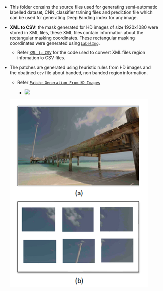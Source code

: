 
- This folder contains the source files used for generating semi-automatic labelled dataset, CNN_classifier training files and prediction file which can be used for generating Deep Banding index for any image. 
- **XML to CSV:** the mask generated for HD images of size 1920x1080 were stored in XML files, these XML files contain information about the rectangular masking coordinates.
These rectangular masking coordinates were generated using [`LabelImg`](https://github.com/tzutalin/labelImg).
  - Refer [`XML_to_CSV`](xml_to_csv.py) for the code used to convert XML files region infomation to CSV files.
- The patches are generated using heuristic rules from HD images and the obatined csv file about banded, non banded region information.
  - Refer [`Patche Generation From HD Images`](Generating_patches_from_HD_images.py)
 
       - ![](precision_recall_f1_score.PNG)
       
       
  ![](Patches_Generation.png)
